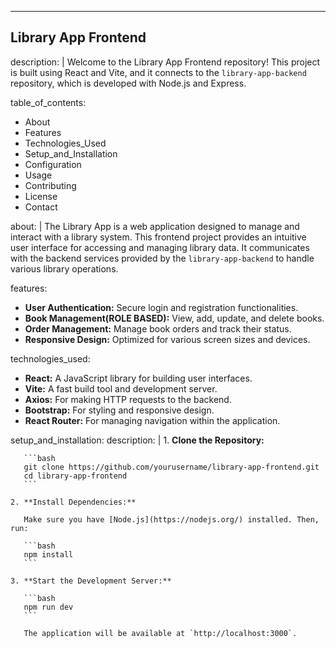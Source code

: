 ---
## Library App Frontend
description: |
  Welcome to the Library App Frontend repository! This project is built using React and Vite,
  and it connects to the `library-app-backend` repository, which is developed with Node.js and Express.

table_of_contents:
  - About
  - Features
  - Technologies_Used
  - Setup_and_Installation
  - Configuration
  - Usage
  - Contributing
  - License
  - Contact

about: |
  The Library App is a web application designed to manage and interact with a library system.
  This frontend project provides an intuitive user interface for accessing and managing library data.
  It communicates with the backend services provided by the `library-app-backend` to handle various library operations.

features:
  - **User Authentication:** Secure login and registration functionalities.
  - **Book Management(ROLE BASED):** View, add, update, and delete books.
  - **Order Management:** Manage book orders and track their status.
  - **Responsive Design:** Optimized for various screen sizes and devices.

technologies_used:
  - **React:** A JavaScript library for building user interfaces.
  - **Vite:** A fast build tool and development server.
  - **Axios:** For making HTTP requests to the backend.
  - **Bootstrap:** For styling and responsive design.
  - **React Router:** For managing navigation within the application.

setup_and_installation:
  description: |
    1. **Clone the Repository:**

       ```bash
       git clone https://github.com/yourusername/library-app-frontend.git
       cd library-app-frontend
       ```

    2. **Install Dependencies:**

       Make sure you have [Node.js](https://nodejs.org/) installed. Then, run:

       ```bash
       npm install
       ```

    3. **Start the Development Server:**

       ```bash
       npm run dev
       ```

       The application will be available at `http://localhost:3000`.


